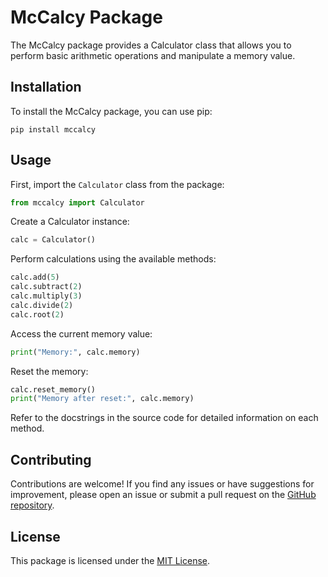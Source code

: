 # McCalcy Package

The McCalcy package provides a Calculator class that allows you to perform basic arithmetic operations and manipulate a memory value.

## Installation

To install the McCalcy package, you can use pip:

```
pip install mccalcy
```

## Usage

First, import the `Calculator` class from the package:

```python
from mccalcy import Calculator
```

Create a Calculator instance:

```python
calc = Calculator()
```

Perform calculations using the available methods:

```python
calc.add(5)
calc.subtract(2)
calc.multiply(3)
calc.divide(2)
calc.root(2)
```

Access the current memory value:

```python
print("Memory:", calc.memory)
```

Reset the memory:

```python
calc.reset_memory()
print("Memory after reset:", calc.memory)
```

Refer to the docstrings in the source code for detailed information on each method.

## Contributing

Contributions are welcome! If you find any issues or have suggestions for improvement, please open an issue or submit a pull request on the [GitHub repository](https://github.com/VitalijusKiubis/mccalcy).

## License

This package is licensed under the [MIT License](LICENSE).
